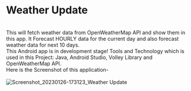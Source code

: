 # Weather Update
<br> This will fetch weather data from OpenWeatherMap API and show them in this app. It Forecast HOURLY data for the current day and also forecast weather data for next 10 days.
<br> This Android app is in development stage!<bt>
Tools and Technology which is used in this Project: Java, Android Studio, Volley Library and OpenWeatherMap API.<br>
Here is the Screenshot of this application- <br><br>
![Screenshot_20230126-173123_Weather Update](https://user-images.githubusercontent.com/85539969/214832080-4dad9b5e-a030-4bd7-8283-73cd54338058.jpg)
